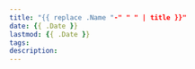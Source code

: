 ```yaml
---
title: "{{ replace .Name "-" " " | title }}"
date: {{ .Date }}
lastmod: {{ .Date }}
tags:
description:
---
```


